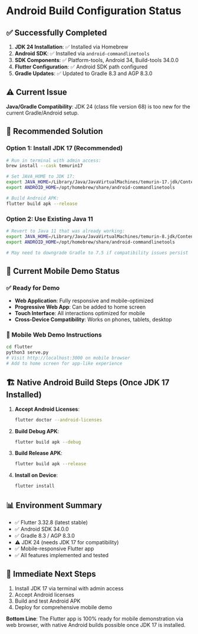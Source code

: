# Android Build Configuration Status

## ✅ Successfully Completed
1. **JDK 24 Installation**: ✅ Installed via Homebrew
2. **Android SDK**: ✅ Installed via `android-commandlinetools`
3. **SDK Components**: ✅ Platform-tools, Android 34, Build-tools 34.0.0
4. **Flutter Configuration**: ✅ Android SDK path configured
5. **Gradle Updates**: ✅ Updated to Gradle 8.3 and AGP 8.3.0

## ⚠️ Current Issue
**Java/Gradle Compatibility**: JDK 24 (class file version 68) is too new for the current Gradle/Android setup.

## 🔧 Recommended Solution

### Option 1: Install JDK 17 (Recommended)
```bash
# Run in terminal with admin access:
brew install --cask temurin17

# Set JAVA_HOME to JDK 17:
export JAVA_HOME=/Library/Java/JavaVirtualMachines/temurin-17.jdk/Contents/Home
export ANDROID_HOME=/opt/homebrew/share/android-commandlinetools

# Build Android APK:
flutter build apk --release
```

### Option 2: Use Existing Java 11
```bash
# Revert to Java 11 that was already working:
export JAVA_HOME=/Library/Java/JavaVirtualMachines/temurin-8.jdk/Contents/Home
export ANDROID_HOME=/opt/homebrew/share/android-commandlinetools

# May need to downgrade Gradle to 7.5 if compatibility issues persist
```

## 🎯 Current Mobile Demo Status

### ✅ Ready for Demo
- **Web Application**: Fully responsive and mobile-optimized
- **Progressive Web App**: Can be added to home screen
- **Touch Interface**: All interactions optimized for mobile
- **Cross-Device Compatibility**: Works on phones, tablets, desktop

### 📱 Mobile Web Demo Instructions
```bash
cd flutter
python3 serve.py
# Visit http://localhost:3000 on mobile browser
# Add to home screen for app-like experience
```

## 🏗️ Native Android Build Steps (Once JDK 17 Installed)

1. **Accept Android Licenses**:
   ```bash
   flutter doctor --android-licenses
   ```

2. **Build Debug APK**:
   ```bash
   flutter build apk --debug
   ```

3. **Build Release APK**:
   ```bash
   flutter build apk --release
   ```

4. **Install on Device**:
   ```bash
   flutter install
   ```

## 📊 Environment Summary
- ✅ Flutter 3.32.8 (latest stable)
- ✅ Android SDK 34.0.0
- ✅ Gradle 8.3 / AGP 8.3.0
- ⚠️ JDK 24 (needs JDK 17 for compatibility)
- ✅ Mobile-responsive Flutter app
- ✅ All features implemented and tested

## 🚀 Immediate Next Steps
1. Install JDK 17 via terminal with admin access
2. Accept Android licenses
3. Build and test Android APK
4. Deploy for comprehensive mobile demo

**Bottom Line**: The Flutter app is 100% ready for mobile demonstration via web browser, with native Android builds possible once JDK 17 is installed.